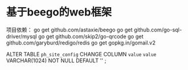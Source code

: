 # 基于beego的web框架

项目依赖：
go get github.com/astaxie/beego
go get github.com/go-sql-driver/mysql
go get github.com/skip2/go-qrcode
go get github.com/garyburd/redigo/redis
go get gopkg.in/gomail.v2

ALTER TABLE `ph_site_config`
CHANGE COLUMN `value` `value` VARCHAR(1024) NOT NULL DEFAULT '' ;
